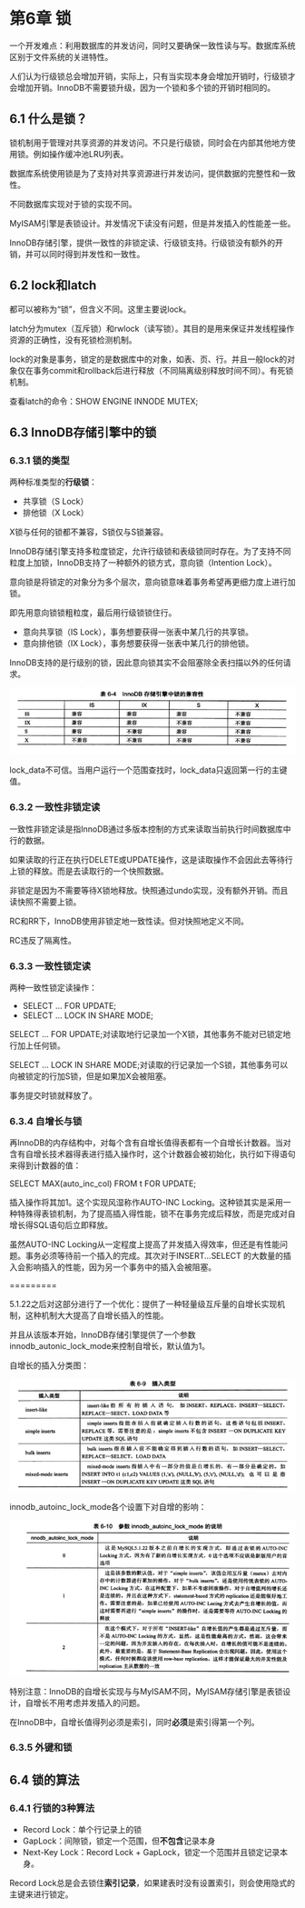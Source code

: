 # 第6章 锁

一个开发难点：利用数据库的并发访问，同时又要确保一致性读与写。数据库系统区别于文件系统的关进特性。

人们认为行级锁总会增加开销，实际上，只有当实现本身会增加开销时，行级锁才会增加开销。InnoDB不需要锁升级，因为一个锁和多个锁的开销时相同的。

## 6.1 什么是锁？

锁机制用于管理对共享资源的并发访问。不只是行级锁，同时会在内部其他地方使用锁。例如操作缓冲池LRU列表。

数据库系统使用锁是为了支持对共享资源进行并发访问，提供数据的完整性和一致性。

不同数据库实现对于锁的实现不同。

MyISAM引擎是表锁设计。并发情况下读没有问题，但是并发插入的性能差一些。

InnoDB存储引擎，提供一致性的非锁定读、行级锁支持。行级锁没有额外的开销，并可以同时得到并发性和一致性。

## 6.2 lock和latch

都可以被称为“锁”，但含义不同。这里主要说lock。

latch分为mutex（互斥锁）和rwlock（读写锁）。其目的是用来保证并发线程操作资源的正确性，没有死锁检测机制。

lock的对象是事务，锁定的是数据库中的对象，如表、页、行。并且一般lock的对象仅在事务commit和rollback后进行释放（不同隔离级别释放时间不同）。有死锁机制。

查看latch的命令：SHOW ENGINE INNODE MUTEX;

## 6.3 InnoDB存储引擎中的锁

### 6.3.1 锁的类型

两种标准类型的**行级锁**：

- 共享锁（S Lock）
- 排他锁（X Lock）

X锁与任何的锁都不兼容，S锁仅与S锁兼容。

InnoDB存储引擎支持多粒度锁定，允许行级锁和表级锁同时存在。为了支持不同粒度上加锁，InnoDB支持了一种额外的锁方式，意向锁（Intention Lock）。

意向锁是将锁定的对象分为多个层次，意向锁意味着事务希望再更细力度上进行加锁。

即先用意向锁锁粗粒度，最后用行级锁锁住行。

- 意向共享锁（IS Lock），事务想要获得一张表中某几行的共享锁。
- 意向排他锁（IX Lock），事务想要获得一张表中某几行的排他锁。

InnoDB支持的是行级别的锁，因此意向锁其实不会阻塞除全表扫描以外的任何请求。

![1567084311609](assets/1567084311609.png)

lock_data不可信。当用户运行一个范围查找时，lock_data只返回第一行的主键值。

### 6.3.2 一致性非锁定读

一致性非锁定读是指InnoDB通过多版本控制的方式来读取当前执行时间数据库中行的数据。

如果读取的行正在执行DELETE或UPDATE操作，这是读取操作不会因此去等待行上锁的释放。而是去读取行的一个快照数据。

非锁定是因为不需要等待X锁地释放。快照通过undo实现，没有额外开销。而且读快照不需要上锁。

RC和RR下，InnoDB使用非锁定地一致性读。但对快照地定义不同。

RC违反了隔离性。

### 6.3.3 一致性锁定读

两种一致性锁定读操作：

- SELECT ... FOR UPDATE;
- SELECT ... LOCK IN SHARE MODE;

SELECT ... FOR UPDATE;对读取地行记录加一个X锁，其他事务不能对已锁定地行加上任何锁。

SELECT ... LOCK IN SHARE MODE;对读取的行记录加一个S锁，其他事务可以向被锁定的行加S锁，但是如果加X会被阻塞。

事务提交时锁就释放了。

### 6.3.4 自增长与锁

再InnoDB的内存结构中，对每个含有自增长值得表都有一个自增长计数器。当对含有自增长技术器得表进行插入操作时，这个计数器会被初始化，执行如下得语句来得到计数器的值：

SELECT MAX(auto_inc_col) FROM t FOR UPDATE;

插入操作将其加1。这个实现风湿称作AUTO-INC Locking。这种锁其实是采用一种特殊得表锁机制，为了提高插入得性能，锁不在事务完成后释放，而是完成对自增长得SQL语句后立即释放。

虽然AUTO-INC Locking从一定程度上提高了并发插入得效率，但还是有性能问题。事务必须等待前一个插入的完成。其次对于INSERT...SELECT 的大数量的插入会影响插入的性能，因为另一个事务中的插入会被阻塞。

=========

5.1.22之后对这部分进行了一个优化：提供了一种轻量级互斥量的自增长实现机制，这种机制大大提高了自增长插入的性能。

并且从该版本开始，InnoDB存储引擎提供了一个参数innodb_autonic_lock_mode来控制自增长，默认值为1。

自增长的插入分类图：

![1567087007266](assets/1567087007266.png)

innodb_autoinc_lock_mode各个设置下对自增的影响：

![1567087055534](assets/1567087055534.png)

特别注意：InnoDB的自增长实现与与MyISAM不同，MyISAM存储引擎是表锁设计，自增长不用考虑并发插入的问题。

在InnoDB中，自增长值得列必须是索引，同时**必须**是索引得第一个列。

### 6.3.5 外键和锁

## 6.4 锁的算法

### 6.4.1 行锁的3种算法

- Record Lock：单个行记录上的锁
- GapLock：间隙锁，锁定一个范围，但**不包含**记录本身
- Next-Key Lock：Record Lock + GapLock，锁定一个范围并且锁定记录本身。

Record Lock总是会去锁住**索引记录**，如果建表时没有设置索引，则会使用隐式的主键来进行锁定。

